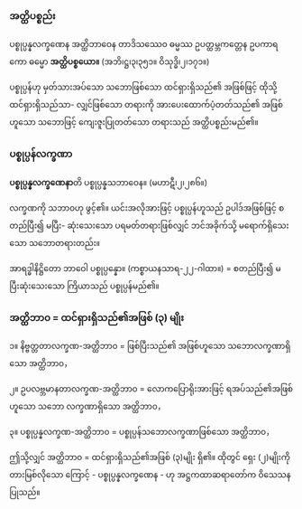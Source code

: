 ### အတ္ထိပစ္စည်း

ပစ္စုပ္ပန္နလက္ခဏေန အတ္ထိဘာဝေန တာဒိသဿေ၀ ဓမ္မဿ ဥပတ္ထမ္ဘကတ္တေန ဥပကာရကော ဓမ္မော
**အတ္ထိပစ္စယော။** (အဘိ၊ဋ္ဌ၊၃၊၃၅၁။ ဝိသုဒ္ဓိ၊၂၊၁၇၁။)

ပစ္စုပ္ပန်ဟု မှတ်သားအပ်သော သဘောဖြစ်သော ထင်ရှားရှိသည်၏ အဖြစ်ဖြင့် ထိုသို့ ထင်ရှားရှိသည်သာ-
လျှင်ဖြစ်သော တရားကို အားပေးထောက်ပံ့တတ်သည်၏ အဖြစ်ဟူသော သဘောဖြင့် ကျေးဇူးပြုတတ်သော
တရားသည် အတ္ထိပစ္စည်းမည်၏။

### ပစ္စုပ္ပန်လက္ခဏာ

**ပစ္စုပ္ပန္နလက္ခဏေနာ**တိ ပစ္စုပ္ပန္နသဘာဝေန။ (မဟာဋီ၊၂၊၂၈၆။)

လက္ခဏကို သဘာ၀ဟု ဖွင့်၏။ ယင်းအလိုအားဖြင့် ပစ္စုပ္ပန်ဟူသည် ဥပါဒ်အဖြစ်ဖြင့် စတည်ပြီး၍ မပြီး-
ဆုံးသေးသော ပရမတ်တရားဖြစ်လျှင် ဘင်အခိုက်သို့ မရောက်ရှိသေးသော သဘောတရားတည်း။

အာရဒ္ဓါနိဋ္ဌိတော ဘာဝေါ ပစ္စုပ္ပန္နော။ (ကစ္စာယနသာရ-၂၂-ဂါထာ။) = စတည်ပြီး၍ မပြီးဆုံးသေးသော
ကြိယာသည် ပစ္စုပ္ပန်မည်၏။

### အတ္ထိဘာ၀ = ထင်ရှားရှိသည်၏အဖြစ် (၃) မျိုး

၁။ နိဗ္ဗတ္တတာလက္ခဏ-အတ္ထိဘာ၀ = ဖြစ်ပြီးသည်၏ အဖြစ်ဟူသော သဘောလက္ခဏာရှိသော အတ္ထိဘာ၀，

၂။ ဥပလဗ္ဘမာနတာလက္ခဏ-အတ္ထိဘာ၀ = လောကပြောရိုးအားဖြင့် ရအပ်သည်၏အဖြစ်ဟူသော သဘော
လက္ခဏာရှိသော အတ္ထိဘာ၀，

၃။ ပစ္စုပ္ပန္နလက္ခဏ-အတ္ထိဘာ၀ = ပစ္စုပ္ပန်သဘောလက္ခဏာဖြစ်သော အတ္ထိဘာ၀，

ဤသို့လျှင် အတ္ထိဘာ၀ = ထင်ရှားရှိသည်၏အဖြစ် (၃)မျိုး ရှိ၏။ ထိုတွင် ရှေး (၂)မျိုးကို တားမြစ်လိုသော
ကြောင့် - ပစ္စုပ္ပန္နလက္ခဏေန - ဟု အဋ္ဌကထာဆရာတော်က ဝိသေသနပြုသည်။
